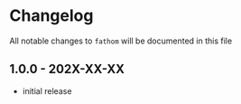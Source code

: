 # Changelog

All notable changes to `fathom` will be documented in this file

## 1.0.0 - 202X-XX-XX

- initial release
